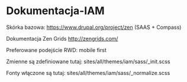 # Dokumentacja-IAM

Skórka bazowa:
https://www.drupal.org/project/zen
(SAAS + Compass)

Dokumentacja Zen Grids
http://zengrids.com/

Preferowane podejście RWD: mobile first

Zmienne są zdefiniowane tutaj: sites/all/themes/iam/sass/_init.scss

Fonty włączone są tutaj: sites/all/themes/iam/sass/_normalize.scss

